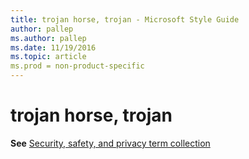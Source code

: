 ```yaml
---
title: trojan horse, trojan - Microsoft Style Guide
author: pallep
ms.author: pallep
ms.date: 11/19/2016
ms.topic: article
ms.prod = non-product-specific
---
```


# trojan horse, trojan

**See** [Security, safety, and privacy term collection](/style-guide/a-z-word-list-term-collections/term-collections/security-safety-privacy-terms)
